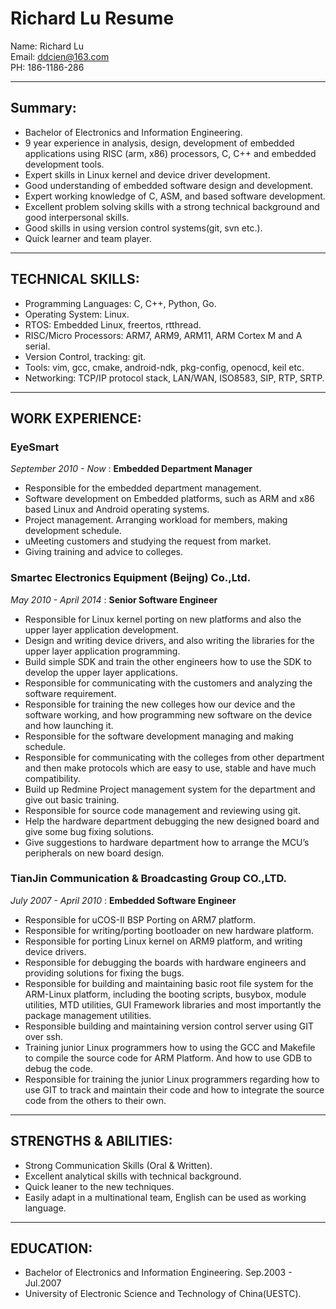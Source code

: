 # Richard Lu Resume


Name:   Richard Lu       
Email:  <ddcien@163.com>  
PH:     186-1186-286  

- - -
## Summary:
* Bachelor of Electronics and Information Engineering.
* 9 year experience in analysis, design, development of embedded applications using RISC (arm, x86) processors, C, C++ and embedded development tools.
* Expert skills in Linux kernel and device driver development.
* Good understanding of embedded software design and development.
* Expert working knowledge of C, ASM, and based software development.
* Excellent problem solving skills with a strong technical background and good interpersonal skills.
* Good skills in using version control systems(git, svn etc.).
* Quick learner and team player.

- - -
## TECHNICAL SKILLS:
* Programming Languages: C, C++, Python, Go.
* Operating System: Linux.
* RTOS: Embedded Linux, freertos, rtthread.
* RISC/Micro Processors: ARM7, ARM9, ARM11, ARM Cortex M and A serial.
* Version Control, tracking: git.
* Tools: vim, gcc, cmake, android-ndk, pkg-config, openocd, keil etc.
* Networking: TCP/IP protocol stack, LAN/WAN, ISO8583, SIP, RTP, SRTP.

- - -
## WORK EXPERIENCE:
### EyeSmart
*September 2010 - Now* :
**Embedded Department Manager**

* Responsible for the embedded department management.
* Software development on Embedded platforms, such as ARM and x86 based Linux and Android operating systems.
* Project management. Arranging workload for members, making development schedule.
* uMeeting customers and studying the request from market.
* Giving training and advice to colleges.
 
### Smartec Electronics Equipment (Beijng) Co.,Ltd. 
*May 2010 - April 2014*	:
**Senior Software Engineer**

* Responsible for Linux kernel porting on new platforms and also the upper layer application development.
* Design and writing device drivers, and also writing the libraries for the upper layer application programming.
* Build simple SDK and train the other engineers how to use the SDK to develop the upper layer applications.
* Responsible for communicating with the customers and analyzing the software requirement.
* Responsible for training the new colleges how our device and the software working, and how programming new software on the device and how launching it.
* Responsible for the software development managing and making schedule.
* Responsible for communicating with the colleges from other department and then make protocols which are easy to use, stable and have much compatibility.
* Build up Redmine Project management system for the department and give out basic training.
* Responsible for source code management and reviewing using git.
* Help the hardware department debugging the new designed board and give some bug fixing solutions.
* Give suggestions to hardware department how to arrange the MCU’s peripherals on new board design.

### TianJin Communication & Broadcasting Group CO.,LTD. 
*July 2007 - April 2010* :
**Embedded Software Engineer**

* Responsible for uCOS-II BSP Porting on ARM7 platform.
* Responsible for writing/porting bootloader on new hardware platform.
* Responsible for porting Linux kernel on ARM9 platform, and writing device drivers.
* Responsible for debugging the boards with hardware engineers and providing solutions for fixing the bugs.
* Responsible for building and maintaining basic root file system for the ARM-Linux platform, including the booting scripts, busybox, module utilities, MTD utilities, GUI Framework libraries and most importantly the package management utilities.
* Responsible building and maintaining version control server using GIT over ssh.
* Training junior Linux programmers how to using the GCC and Makefile to compile the source code for ARM Platform. And how to use GDB to debug the code.
* Responsible for training the junior Linux programmers regarding how to use GIT to track and maintain their code and how to integrate the source code from the others to their own.

- - -
## STRENGTHS & ABILITIES:
* Strong Communication Skills (Oral & Written).
* Excellent analytical skills with technical background.
* Quick leaner to the new techniques.
* Easily adapt in a multinational team, English can be used as working language.
 
- - -
## EDUCATION:
* Bachelor of Electronics and Information Engineering.  Sep.2003 - Jul.2007
* University of Electronic Science and Technology of China(UESTC).
